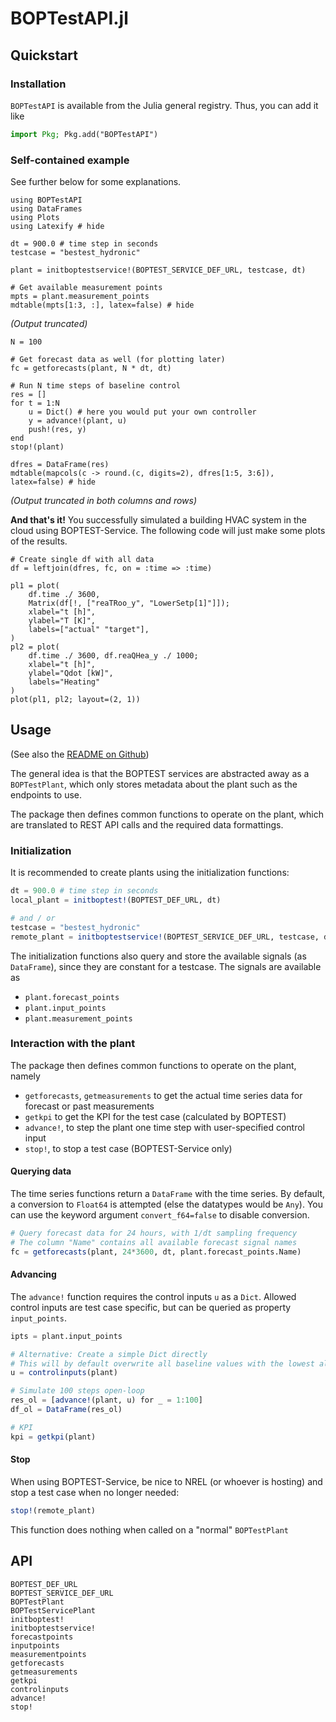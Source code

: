 # BOPTestAPI.jl

## Quickstart
### Installation
`BOPTestAPI` is available from the Julia general registry. Thus, you can add it like
```julia
import Pkg; Pkg.add("BOPTestAPI")
```

### Self-contained example
See further below for some explanations.

```@example 1
using BOPTestAPI
using DataFrames
using Plots
using Latexify # hide

dt = 900.0 # time step in seconds
testcase = "bestest_hydronic"

plant = initboptestservice!(BOPTEST_SERVICE_DEF_URL, testcase, dt)

# Get available measurement points
mpts = plant.measurement_points
mdtable(mpts[1:3, :], latex=false) # hide
```
*(Output truncated)*

```@example 1
N = 100

# Get forecast data as well (for plotting later)
fc = getforecasts(plant, N * dt, dt)

# Run N time steps of baseline control
res = []
for t = 1:N
    u = Dict() # here you would put your own controller
    y = advance!(plant, u)
    push!(res, y)
end
stop!(plant)

dfres = DataFrame(res)
mdtable(mapcols(c -> round.(c, digits=2), dfres[1:5, 3:6]), latex=false) # hide
```
*(Output truncated in both columns and rows)*

**And that's it!** You successfully simulated a building HVAC system in the cloud using 
BOPTEST-Service. The following code will just make some plots of the results.
```@example 1
# Create single df with all data
df = leftjoin(dfres, fc, on = :time => :time)

pl1 = plot(
    df.time ./ 3600,
    Matrix(df[!, ["reaTRoo_y", "LowerSetp[1]"]]);
    xlabel="t [h]",
    ylabel="T [K]",
    labels=["actual" "target"],
)
pl2 = plot(
    df.time ./ 3600, df.reaQHea_y ./ 1000;
    xlabel="t [h]",
    ylabel="Qdot [kW]",
    labels="Heating"
)
plot(pl1, pl2; layout=(2, 1))
```

## Usage
(See also the [README on Github](https://github.com/terion-io/BOPTestAPI.jl))

The general idea is that the BOPTEST services are abstracted away as a `BOPTestPlant`, which only stores metadata about the plant such as the endpoints to use.

The package then defines common functions to operate on the plant, which are translated to REST API calls and the required data formattings.

### Initialization
It is recommended to create plants using the initialization functions:

```julia
dt = 900.0 # time step in seconds
local_plant = initboptest!(BOPTEST_DEF_URL, dt)

# and / or
testcase = "bestest_hydronic"
remote_plant = initboptestservice!(BOPTEST_SERVICE_DEF_URL, testcase, dt)
```

The initialization functions also query and store the available signals (as `DataFrame`),
since they are constant for a testcase. The signals are available as
* `plant.forecast_points`
* `plant.input_points`
* `plant.measurement_points`

### Interaction with the plant
The package then defines common functions to operate on the plant, namely
* `getforecasts`, `getmeasurements` to get the actual time series data for forecast or past measurements
* `getkpi` to get the KPI for the test case (calculated by BOPTEST)
* `advance!`, to step the plant one time step with user-specified control input
* `stop!`, to stop a test case (BOPTEST-Service only)

#### Querying data
The time series functions return a `DataFrame` with the time series. By default, a conversion to `Float64` is attempted (else the datatypes would be `Any`). You can use
the keyword argument `convert_f64=false` to disable conversion.

```julia
# Query forecast data for 24 hours, with 1/dt sampling frequency
# The column "Name" contains all available forecast signal names
fc = getforecasts(plant, 24*3600, dt, plant.forecast_points.Name)
```

#### Advancing
The `advance!` function requires the control inputs `u` as a `Dict`. Allowed control inputs are test case specific, but can be queried as property `input_points`.

```julia
ipts = plant.input_points

# Alternative: Create a simple Dict directly
# This will by default overwrite all baseline values with the lowest allowed value
u = controlinputs(plant)

# Simulate 100 steps open-loop
res_ol = [advance!(plant, u) for _ = 1:100]
df_ol = DataFrame(res_ol)

# KPI
kpi = getkpi(plant)
```

#### Stop
When using BOPTEST-Service, be nice to NREL (or whoever is hosting) and stop a test case when no longer needed:

```julia
stop!(remote_plant)
```

This function does nothing when called on a "normal" `BOPTestPlant`


## API
```@docs
BOPTEST_DEF_URL
BOPTEST_SERVICE_DEF_URL
BOPTestPlant
BOPTestServicePlant
initboptest!
initboptestservice!
forecastpoints
inputpoints
measurementpoints
getforecasts
getmeasurements
getkpi
controlinputs
advance!
stop!
```
